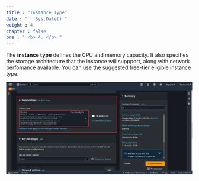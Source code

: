 ```yaml
---
title : "Instance Type"
date : "`r Sys.Date()`"
weight : 4
chapter : false
pre : " <b> 4. </b> "
---
```



The **instance type** defines the CPU and memory capacity. It also specifies the storage architecture that the instance will suppport, along with network perfomance available. You can use the suggested free-tier eligible instance type.

![ConnectPrivate](https://raw.githubusercontent.com/Kevinau38/Hand-on-Lab-Workshop/refs/heads/master/static/images/4.png)

